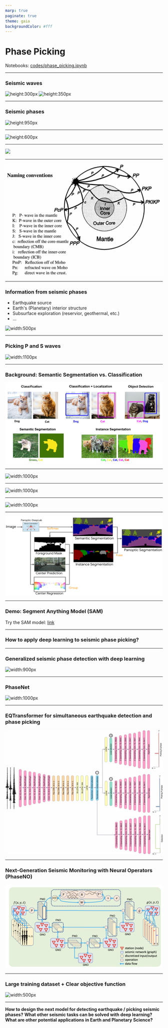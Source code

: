 ```yaml
---
marp: true
paginate: true
theme: gaia
backgroundColor: #fff
---
```


# Phase Picking

Notebooks: [codes/phase_picking.ipynb](codes/phase_picking/)

---
<style scoped>
section {
  column-count: 2;
}
h3 {
  column-span: all;
}
p {
  margin: 0;
}
</style>

### Seismic waves

![height:300px](https://gpg.geosci.xyz/_images/pwave-animated-2.gif)
![height:350px](https://gpg.geosci.xyz/_images/s-wave-animated.gif)

---

### Seismic phases

![height:950px](http://ds.iris.edu/media/product/globalstacks/images/TraceProcessing2.png)

---

![height:600px](https://ds.iris.edu/media/news/2014/09/16/global-stacks-poster-contest/Old_IRIS_Poster.png)
<!-- ![height:500px](http://ds.iris.edu/media/product/globalstacks/images/Composite360deg_180min_midsize_1.png) -->

---

![](https://sites.northwestern.edu/sethstein/files/2017/06/Travel-Time-Curve-1q4cplr.gif)

<!-- ![height:550px](http://ds.iris.edu/media/product/globalstacks/images/GlobalStack.BHZ.8.sec.180deg.TTcurves.screenshot.png) -->

---

![width:900px](./assets/lecture3-4_2013.jpg)
<!-- https://sites.ualberta.ca/~ygu/courses/geoph624/notes/lecture3-4_2013.pdf -->

---
<style scoped>
section {
  column-count: 2;
}
h3 {
  column-span: all;
}
p {
  margin: 0;
}
</style>

### Information from seismic phases

* Earthquake source
* Earth's (Planetary) interior structure
* Subsurface exploration (reservior, geothermal, etc.)
* ...

![width:500px](https://www.science.org/cms/10.1126/science.abi7730/asset/50a260db-ccff-43b4-a8ca-b83c05832d16/assets/graphic/373_443_f3.jpeg)


---

### Picking P and S waves

![width:1100px](https://d3i71xaburhd42.cloudfront.net/5ae0f6a3b5fc882ce0b05ff1e8f333caf2e0549e/6-Figure4-1.png)

---

### Background: Semantic Segmentation vs. Classification

![width:950px](./assets/cv_tasks.png)

---

![width:1000px](https://miro.medium.com/v2/resize:fit:1000/1*RZnBSB3QpkIwFUTRFaWDYg.gif)


---

![width:1000px](https://miro.medium.com/v2/resize:fit:1000/1*NLnnf_M4Nlm4p1GAWrWUCQ.gif)

---

![width:1000px](https://raw.githubusercontent.com/matterport/Mask_RCNN/master/assets/4k_video.gif)


---

![width:1100px](https://github.com/bowenc0221/panoptic-deeplab/raw/master/docs/panoptic_deeplab.png)

---

### Demo: Segment Anything Model (SAM)

Try the SAM model: [link](https://segment-anything.com/demo)

---

### How to apply deep learning to seismic phase picking?

---

### Generalized seismic phase detection with deep learning

![width:900px](https://d3i71xaburhd42.cloudfront.net/e178d94a0601f0f395cf6d81b884a238331fa869/3-Figure1-1.png)

---

### PhaseNet

![width:1000px](https://oup.silverchair-cdn.com/oup/backfile/Content_public/Journal/gji/216/1/10.1093_gji_ggy423/1/ggy423fig5.jpeg?Expires=1699221234&Signature=3kvXLTJk4qw7-jZeQwHgEzX-ziSjbGsM4zDM2OShQz1r84gzMyCBC~ewAjWFiyimpar05ClEAQqByFvEV0WPbBc89~EpJWDyTMzDYs0BqG9V4lF6SPLD5AFPxn5giRty9xmNmZ95c-1MTVXTcPv6ItzvNGqVxJsXqzg~urgjtbsV~K2pklWT3f8Q1VPsvmE~o0e3UH~z2A4i~lknJxuBd9Gogav1bnRZr1fd74dqqYBCZkOoKmnCLJEuKbljUvWd8JOS666L5o5brYp0yV0jjNdDsjeSxiZcqD3xrCmaEkl4o1K~QQfwKR0JKUMGHYlThmalA8AlS1BrKpTWX04f5Q__&Key-Pair-Id=APKAIE5G5CRDK6RD3PGA)


---

### EQTransformer for simultaneous earthquake detection and phase picking

![height:500px](./assets/eqtransformer.jpg)

---

### Next-Generation Seismic Monitoring with Neural Operators (PhaseNO)

![height:450px](./assets/phaseno.png)

---

### Large training dataset + Clear objective function

![width:500px](https://oup.silverchair-cdn.com/oup/backfile/Content_public/Journal/gji/216/1/10.1093_gji_ggy423/1/ggy423fig1.jpeg?Expires=1699222393&Signature=S9~mjTR4ss8rdk51URN-hudRbXqwHmpYDeUMUIq1~fhGgprl5J15gJ4KzWL-9I2phJCphL0EFBVwehp7P-wbagz3vgDm1isTCt-a0fdIfkjRCXvdIwi-vzbp27JrHNLf3W9ES8H8yi2PoGbotUYD8bU6SvlX5m6~-SqlvPE5ON63lqqg7bJZ7CoTNErmGx5y4LqNhEd7Pp-zs4F3QA5Zp70eUza15p26mEZk-BSXsfb7JxZy3NLJsaVlTOTH1oBJyo~DqHXgzyE~749Tngw6khmMaT-htsYKwufj9IqHFS8KuSVzzWZbAWELx463Oif8m0U7ooBG9micMnhnI8ygyA__&Key-Pair-Id=APKAIE5G5CRDK6RD3PGA)

---

**How to design the next model for detecting earthquake / picking seismic phases?**
**What other seismic tasks can be solved with deep learning?**
**What are other potential applications in Earth and Planetary Science?**
